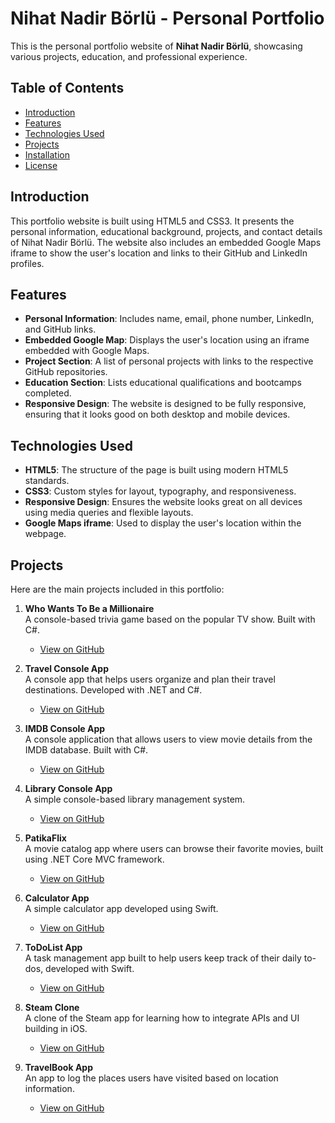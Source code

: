 # Nihat Nadir Börlü - Personal Portfolio

  
This is the personal portfolio website of **Nihat Nadir Börlü**, showcasing various projects, education, and professional experience.

## Table of Contents

- [Introduction](#introduction)
- [Features](#features)
- [Technologies Used](#technologies-used)
- [Projects](#projects)
- [Installation](#installation)
- [License](#license)

## Introduction

This portfolio website is built using HTML5 and CSS3. It presents the personal information, educational background, projects, and contact details of Nihat Nadir Börlü. The website also includes an embedded Google Maps iframe to show the user's location and links to their GitHub and LinkedIn profiles.

## Features

- **Personal Information**: Includes name, email, phone number, LinkedIn, and GitHub links.
- **Embedded Google Map**: Displays the user's location using an iframe embedded with Google Maps.
- **Project Section**: A list of personal projects with links to the respective GitHub repositories.
- **Education Section**: Lists educational qualifications and bootcamps completed.
- **Responsive Design**: The website is designed to be fully responsive, ensuring that it looks good on both desktop and mobile devices.

## Technologies Used

- **HTML5**: The structure of the page is built using modern HTML5 standards.
- **CSS3**: Custom styles for layout, typography, and responsiveness.
- **Responsive Design**: Ensures the website looks great on all devices using media queries and flexible layouts.
- **Google Maps iframe**: Used to display the user's location within the webpage.

## Projects

Here are the main projects included in this portfolio:

1. **Who Wants To Be a Millionaire**  
   A console-based trivia game based on the popular TV show. Built with C#.
   - [View on GitHub](https://github.com/NihatNadir/KimMilyonerOlmakIster)

2. **Travel Console App**  
   A console app that helps users organize and plan their travel destinations. Developed with .NET and C#.
   - [View on GitHub](https://github.com/NihatNadir/PratikYolArkadasiTatilUygulamasi)

3. **IMDB Console App**  
   A console application that allows users to view movie details from the IMDB database. Built with C#.
   - [View on GitHub](https://github.com/NihatNadir/IMDBList)

4. **Library Console App**  
   A simple console-based library management system.
   - [View on GitHub](https://github.com/NihatNadir/PatikaLibrary)

5. **PatikaFlix**  
   A movie catalog app where users can browse their favorite movies, built using .NET Core MVC framework.
   - [View on GitHub](https://github.com/NihatNadir/Patikaflix_Practice)

6. **Calculator App**  
   A simple calculator app developed using Swift.
   - [View on GitHub](https://github.com/NihatNadir/FundamentalsProjectCalculator)

7. **ToDoList App**  
   A task management app built to help users keep track of their daily to-dos, developed with Swift.
   - [View on GitHub](https://github.com/NihatNadir/ToDoList)

8. **Steam Clone**  
   A clone of the Steam app for learning how to integrate APIs and UI building in iOS.
   - [View on GitHub](https://github.com/NihatNadir/SteamApp)

9. **TravelBook App**  
   An app to log the places users have visited based on location information.
   - [View on GitHub](https://github.com/NihatNadir/TravelBookApp)
